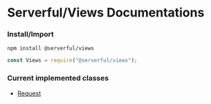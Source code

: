 
# Serverful/Views Documentations

### Install/Import
`npm install @serverful/views`
```js
const Views = require("@serverful/views");
```

### Current implemented classes
* [Request](https://github.com/ServerfulArch/Views/blob/master/Documentation/Request.md)
